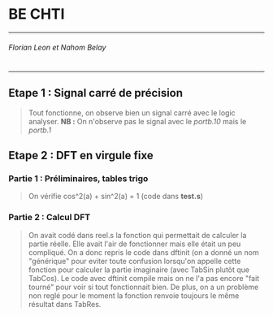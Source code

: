 # BE CHTI
---
######  Florian Leon et Nahom Belay
#
#
---
## Etape 1 : Signal carré de précision

>Tout fonctionne, on observe bien un signal carré avec le logic analyser.
>**NB :** On n'observe pas le signal avec le *portb.10* mais le *portb.1*
  
## Etape 2 : DFT en virgule fixe

  ### Partie 1 : Préliminaires, tables trigo
>On vérifie cos^2(a) + sin^2(a) = 1 (code dans **test.s**)
     
  ### Partie 2 : Calcul DFT
>On avait codé dans reel.s la fonction qui permettait de calculer la partie réelle. Elle avait l'air de fonctionner mais elle était un peu compliqué.
>On a donc repris le code dans dftinit (on a donné un nom "générique" pour eviter toute confusion lorsqu'on appelle cette fonction pour calculer la partie imaginaire (avec TabSin plutôt que TabCos).
>Le code avec dftinit compile mais on ne l'a pas encore "fait tourné" pour voir si tout fonctionnait bien.
>De plus, on a un problème non reglé pour le moment la fonction renvoie toujours le même résultat dans TabRes.
    
    
  
